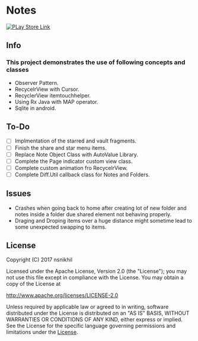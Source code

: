 # Notes

[![PLay Store Link](https://lh4.googleusercontent.com/WBgKxhkKlFcgJliosv7cfeST_bUoBBar_-uMFMEGSBQZycTUpoacTG1HD576F2nJCoEdBZpV=w1920-h986)](https://play.google.com/store/apps/details?id=com.nrs.nsnik.notes)

## Info

### This project demonstrates the use of following concepts and classes 

- Observer Pattern.
- RecycelrView with Cursor.
- RecyclerView itemtouchhelper.
- Using Rx Java with MAP operator.
- Sqlite in android.

## To-Do

- [ ] Implmentation of the starred and vault fragments.
- [ ] Finish the share and star menu items.
- [ ] Replace Note Object Class with AutoValue Library.
- [ ] Complete the Page indicator custom view class.
- [ ] Complete custom animation fro RecycelrView.
- [ ] Complete Diff.Util callback class for Notes and Folders.

## Issues 

- Crashes when going back to home after creating lot of new folder and notes inside a folder due shared element not behaving properly.
- Draging and Droping items over a huge distance might sometime lead to some unexpected swapping to items.


## License

Copyright (C) 2017 nsnikhil

Licensed under the Apache License, Version 2.0 (the "License");
you may not use this file except in compliance with the License.
You may obtain a copy of the License at

   http://www.apache.org/licenses/LICENSE-2.0

Unless required by applicable law or agreed to in writing, software
distributed under the License is distributed on an "AS IS" BASIS,
WITHOUT WARRANTIES OR CONDITIONS OF ANY KIND, either express or implied.
See the License for the specific language governing permissions and
limitations under the [License](https://github.com/nsnikhil/Notes/blob/master/LICENSE).




